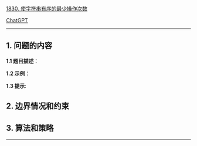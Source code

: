 [1830. 使字符串有序的最少操作次数](https://leetcode.cn/problems/minimum-number-of-operations-to-make-string-sorted)

[ChatGPT](chat.openai.com)

---

## 1. 问题的内容
**1.1 题目描述**：

**1.2 示例**：

**1.3 提示**:

## 2. 边界情况和约束


## 3. 算法和策略

---

